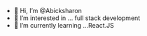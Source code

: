 - 👋 Hi, I’m @Abicksharon
- 👀 I’m interested in ... full stack development
- 🌱 I’m currently learning ...React.JS
